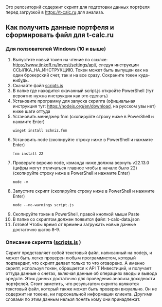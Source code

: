 Это репозиторий содержит скрипт для подготовки данных портфеля перед загрузкой в https://t-calc.ru для анализа.

## Как получить данные портфеля и сформировать файл для t-calc.ru

### Для ползователей Windows (10 и выше)
1. Выпустите новый токен на чтение по ссылке: https://www.tinkoff.ru/invest/settings/api/, следуя инструкции ССЫЛКА_НА_ИНСТРУКЦИЮ. Токен может быть выпущен как на один брокерский счет, так и на все сразу.
Сохраните токен куда-нибудь.
2. Скачайте файл [scripts.js](./script.js) 
3. В папке где находится скачанный script.js откройте PowerShell (тут вероятно нужна инструкция как это сделать)
4. Установите программу для запуска скрипта (официальная инструкция тут: https://nodejs.org/en/download, на русском увы нет) ниже шаги оттуда
5. Установить менеджер fnm (скопируйте строку ниже в PowerShell и нажмите Enter) 
    ```
    winget install Schniz.fnm  
    ```
6. Установить node (скопируйте строку ниже в PowerShell и нажмите Enter)
    ```
    fnm install 22  
    ```
7. Проверьте версию node, команда ниже должна вернуть v22.13.0 (цифры могут отличаться главное чтобы в начале было 22) (скопируйте строку ниже в PowerShell и нажмите Enter)
    ```
    node -v  
    ```
8. Запустите скрипт (скопируйте строку ниже в PowerShell и нажмите Enter)   
    ```
    node --no-warnings script.js 
    ```
9. Скопируйте токен в PowerShell, правой кнопкой мыши Paste
10. В папке со скриптом должен появится файл: t-calc-data.json
11. Готово! Чтобы время от времени загружать новые данные достаточно шагов 8-9.

   
### Описание скрипта ([scripts.js](./script.js) )

Скрипт представляет собой текстовый файл, написанный на nodejs, и может быть легко проверен любым программистом,
который подтвердит, что скрипт делает только то что оговорено. А именно скрипт, используя токен, обращается к API Т Инвестиций,
и получает оттуда данные о счетах, включая данные об операциях вводы и вывода средств.
Этих данных достаточно для проведения анализа доходности портфелей. Стоит заметить, что результатом скрипта являются текстовый файл,
который также может быть проверен визуально. Он не содержит ни токена, ни персональной информации клиента.
Другими словами по этим данным нельзя понять кому они принадлежат.
